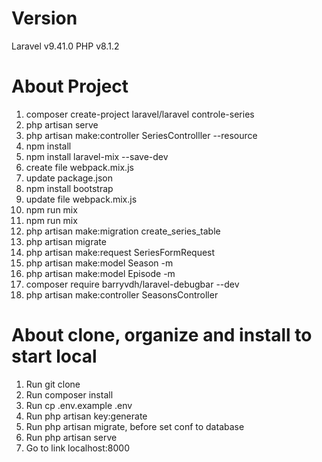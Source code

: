# Version
Laravel v9.41.0
PHP v8.1.2

# About Project
1. composer create-project laravel/laravel controle-series
2. php artisan serve
3. php artisan make:controller SeriesControlller --resource
4. npm install
5. npm install laravel-mix --save-dev
6. create file webpack.mix.js
7. update package.json
8. npm install bootstrap
9. update file webpack.mix.js
10. npm run mix
11. npm run mix 
12. php artisan make:migration create_series_table
13. php artisan migrate
14. php artisan make:request SeriesFormRequest
15. php artisan make:model Season -m
16. php artisan make:model Episode -m
17. composer require barryvdh/laravel-debugbar --dev
18. php artisan make:controller SeasonsController


# About clone, organize and install to start local
1. Run git clone
2. Run composer install
3. Run cp .env.example .env
4. Run php artisan key:generate
5. Run php artisan migrate, before set conf to database
6. Run php artisan serve
7. Go to link localhost:8000



 
